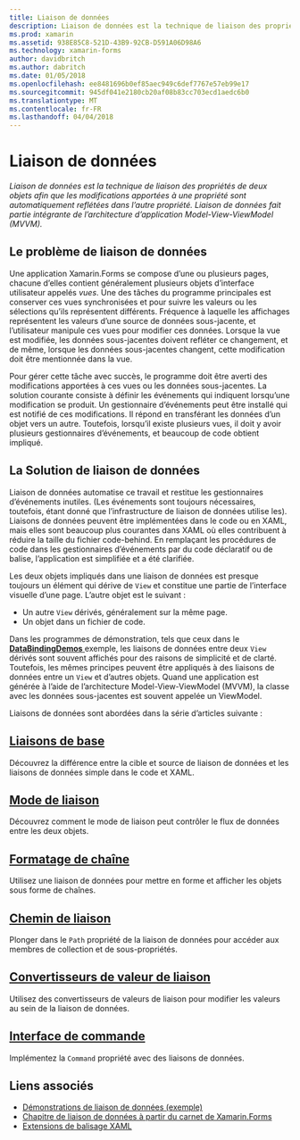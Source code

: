 ```yaml
---
title: Liaison de données
description: Liaison de données est la technique de liaison des propriétés de deux objets afin que les modifications apportées à une propriété sont automatiquement reflétées dans l’autre propriété. Liaison de données fait partie intégrante de l’architecture d’application Model-View-ViewModel (MVVM).
ms.prod: xamarin
ms.assetid: 938E85C8-521D-43B9-92CB-D591A06D98A6
ms.technology: xamarin-forms
author: davidbritch
ms.author: dabritch
ms.date: 01/05/2018
ms.openlocfilehash: ee8481696b0ef85aec949c6def7767e57eb99e17
ms.sourcegitcommit: 945df041e2180cb20af08b83cc703ecd1aedc6b0
ms.translationtype: MT
ms.contentlocale: fr-FR
ms.lasthandoff: 04/04/2018
---
```

# <a name="data-binding"></a>Liaison de données

_Liaison de données est la technique de liaison des propriétés de deux objets afin que les modifications apportées à une propriété sont automatiquement reflétées dans l’autre propriété. Liaison de données fait partie intégrante de l’architecture d’application Model-View-ViewModel (MVVM)._

## <a name="the-data-linking-problem"></a>Le problème de liaison de données

Une application Xamarin.Forms se compose d’une ou plusieurs pages, chacune d’elles contient généralement plusieurs objets d’interface utilisateur appelés *vues*. Une des tâches du programme principales est conserver ces vues synchronisées et pour suivre les valeurs ou les sélections qu’ils représentent différents. Fréquence à laquelle les affichages représentent les valeurs d’une source de données sous-jacente, et l’utilisateur manipule ces vues pour modifier ces données. Lorsque la vue est modifiée, les données sous-jacentes doivent refléter ce changement, et de même, lorsque les données sous-jacentes changent, cette modification doit être mentionnée dans la vue.

Pour gérer cette tâche avec succès, le programme doit être averti des modifications apportées à ces vues ou les données sous-jacentes. La solution courante consiste à définir les événements qui indiquent lorsqu’une modification se produit. Un gestionnaire d’événements peut être installé qui est notifié de ces modifications. Il répond en transférant les données d’un objet vers un autre. Toutefois, lorsqu’il existe plusieurs vues, il doit y avoir plusieurs gestionnaires d’événements, et beaucoup de code obtient impliqué.

## <a name="the-data-binding-solution"></a>La Solution de liaison de données

Liaison de données automatise ce travail et restitue les gestionnaires d’événements inutiles. (Les événements sont toujours nécessaires, toutefois, étant donné que l’infrastructure de liaison de données utilise les). Liaisons de données peuvent être implémentées dans le code ou en XAML, mais elles sont beaucoup plus courantes dans XAML où elles contribuent à réduire la taille du fichier code-behind. En remplaçant les procédures de code dans les gestionnaires d’événements par du code déclaratif ou de balise, l’application est simplifiée et a été clarifiée.

Les deux objets impliqués dans une liaison de données est presque toujours un élément qui dérive de `View` et constitue une partie de l’interface visuelle d’une page. L’autre objet est le suivant :

- Un autre `View` dérivés, généralement sur la même page.
- Un objet dans un fichier de code.

Dans les programmes de démonstration, tels que ceux dans le [ **DataBindingDemos** ](https://developer.xamarin.com/samples/xamarin-forms/DataBindingDemos/) exemple, les liaisons de données entre deux `View` dérivés sont souvent affichés pour des raisons de simplicité et de clarté. Toutefois, les mêmes principes peuvent être appliqués à des liaisons de données entre un `View` et d’autres objets. Quand une application est générée à l’aide de l’architecture Model-View-ViewModel (MVVM), la classe avec les données sous-jacentes est souvent appelée un ViewModel.

Liaisons de données sont abordées dans la série d’articles suivante :

## <a name="basic-bindingsbasic-bindingsmd"></a>[Liaisons de base](basic-bindings.md)

Découvrez la différence entre la cible et source de liaison de données et les liaisons de données simple dans le code et XAML.

## <a name="binding-modebinding-modemd"></a>[Mode de liaison](binding-mode.md)

Découvrez comment le mode de liaison peut contrôler le flux de données entre les deux objets.

## <a name="string-formattingstring-formattingmd"></a>[Formatage de chaîne](string-formatting.md)

Utilisez une liaison de données pour mettre en forme et afficher les objets sous forme de chaînes.

## <a name="binding-pathbinding-pathmd"></a>[Chemin de liaison](binding-path.md)

Plonger dans le `Path` propriété de la liaison de données pour accéder aux membres de collection et de sous-propriétés.

## <a name="binding-value-convertersconvertersmd"></a>[Convertisseurs de valeur de liaison](converters.md)

Utilisez des convertisseurs de valeurs de liaison pour modifier les valeurs au sein de la liaison de données.

## <a name="the-command-interfacecommandingmd"></a>[Interface de commande](commanding.md)

Implémentez la `Command` propriété avec des liaisons de données.



## <a name="related-links"></a>Liens associés

- [Démonstrations de liaison de données (exemple)](https://developer.xamarin.com/samples/xamarin-forms/DataBindingDemos/)
- [Chapitre de liaison de données à partir du carnet de Xamarin.Forms](~/xamarin-forms/creating-mobile-apps-xamarin-forms/summaries/chapter16.md)
- [Extensions de balisage XAML](~/xamarin-forms/xaml/markup-extensions/index.md)

